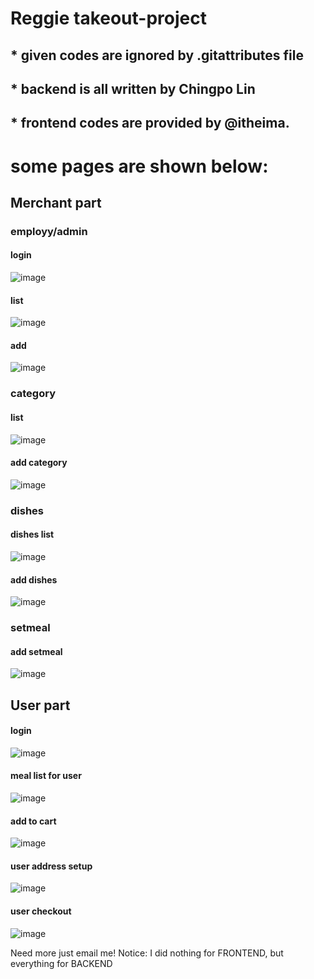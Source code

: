 # Reggie takeout-project

## * given codes are ignored by .gitattributes file

## * backend is all written by Chingpo Lin

## * frontend codes are provided by @itheima.

# some pages are shown below:
## Merchant part 

### employy/admin
#### login
![image](https://raw.githubusercontent.com/Chingpo-Lin/github_img/main/reggie/admin_login.jpg)
#### list
![image](https://raw.githubusercontent.com/Chingpo-Lin/github_img/main/reggie/employee_list.jpg)
#### add 
![image](https://raw.githubusercontent.com/Chingpo-Lin/github_img/main/reggie/add_employee.jpg)

### category
#### list
![image](https://raw.githubusercontent.com/Chingpo-Lin/github_img/main/reggie/category_list.jpg)
#### add category
![image](https://raw.githubusercontent.com/Chingpo-Lin/github_img/main/reggie/add_dishes_category.jpg)

### dishes
#### dishes list
![image](https://raw.githubusercontent.com/Chingpo-Lin/github_img/main/reggie/dishes_list.jpg)
#### add dishes
![image](https://raw.githubusercontent.com/Chingpo-Lin/github_img/main/reggie/add_dish.jpg)

### setmeal
#### add setmeal
![image](https://raw.githubusercontent.com/Chingpo-Lin/github_img/main/reggie/add_setmeal.jpg)

## User part 

#### login
![image](https://raw.githubusercontent.com/Chingpo-Lin/github_img/main/reggie/user_login.jpg)

#### meal list for user
![image](https://raw.githubusercontent.com/Chingpo-Lin/github_img/main/reggie/user_meal_list.jpg)

#### add to cart
![image](https://raw.githubusercontent.com/Chingpo-Lin/github_img/main/reggie/user_add_to_cart.jpg)

#### user address setup
![image](https://raw.githubusercontent.com/Chingpo-Lin/github_img/main/reggie/user_setup_address.jpg)

#### user checkout
![image](https://raw.githubusercontent.com/Chingpo-Lin/github_img/main/reggie/user_payment.jpg)

Need more just email me!
Notice: I did nothing for FRONTEND, but everything for BACKEND


